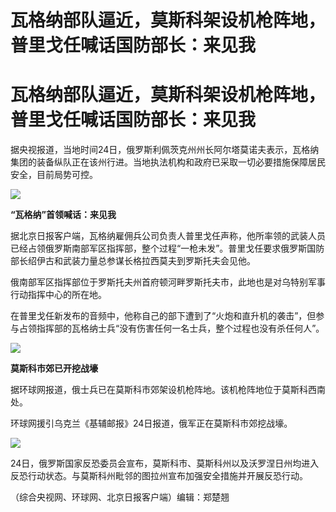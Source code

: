 # 瓦格纳部队逼近，莫斯科架设机枪阵地，普里戈任喊话国防部长：来见我

# 瓦格纳部队逼近，莫斯科架设机枪阵地，普里戈任喊话国防部长：来见我

据央视报道，当地时间24日，俄罗斯利佩茨克州州长阿尔塔莫诺夫表示，瓦格纳集团的装备纵队正在该州行进。当地执法机构和政府已采取一切必要措施保障居民安全，目前局势可控。

![](https://inews.gtimg.com/news_bt/OUzmQXbTMhtMQ8gLHKRHdkE3IdzPHlOCFKNnqd3W_W2a0AA/1000)

**“瓦格纳”首领喊话：来见我**

据北京日报客户端，瓦格纳雇佣兵公司负责人普里戈任声称，他所率领的武装人员已经占领俄罗斯南部军区指挥部，整个过程“一枪未发”。普里戈任要求俄罗斯国防部长绍伊古和武装力量总参谋长格拉西莫夫到罗斯托夫会见他。

俄南部军区指挥部位于罗斯托夫州首府顿河畔罗斯托夫市，此地也是对乌特别军事行动指挥中心的所在地。

在普里戈任新发布的音频中，他称自己的部下遭到了“火炮和直升机的袭击”，但参与占领指挥部的瓦格纳士兵“没有伤害任何一名士兵，整个过程也没有杀任何人”。

![](https://inews.gtimg.com/news_bt/Ovf0rpHsCD3bwA727l0UYXj0ENX0rhAMG9hl20KrgY-3YAA/1000)

**莫斯科市郊已开挖战壕**

据环球网报道，俄士兵已在莫斯科市郊架设机枪阵地。该机枪阵地位于莫斯科西南处。

环球网援引乌克兰《基辅邮报》24日报道，俄军正在莫斯科市郊挖战壕。

![](https://inews.gtimg.com/news_bt/O3EtHtS4Z5JhYQIN3OelRDNo-1vs7UKx7iUPRM8Wuoa_kAA/1000)

24日，俄罗斯国家反恐委员会宣布，莫斯科市、莫斯科州以及沃罗涅日州均进入反恐行动状态。与莫斯科州毗邻的图拉州宣布加强安全措施并开展反恐行动。

（综合央视网、环球网、北京日报客户端）编辑：郑楚翘

